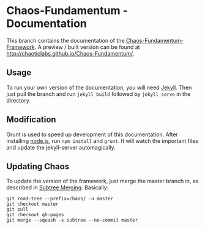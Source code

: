 Chaos-Fundamentum - Documentation
=================================

This branch contains the documentation of the [Chaos-Fundamentum-Framework](https://github.com/chaoticlabs/Chaos-Fundamentum). A preview / built version can be found at http://chaoticlabs.github.io/Chaos-Fundamentum/.

Usage
-----

To run your own version of the documentation, you will need [Jekyll](http://jekyllrb.com/). Then just pull the branch and run `jekyll build` followed by `jekyll serve` in the directory.

Modification
------------

Grunt is used to speed up development of this documentation. After installing [node.js](http://nodejs.org/), run `npm install` and `grunt`. It will watch the important files and update the jekyll-server automagically.

Updating Chaos
--------------

To update the version of the framework, just merge the master branch in, as described in [Subtree Merging](http://git-scm.com/book/ch6-7.html). Basically:
```
git read-tree --prefix=chaos/ -u master
git checkout master
git pull
git checkout gh-pages
git merge --squash -s subtree --no-commit master
```
